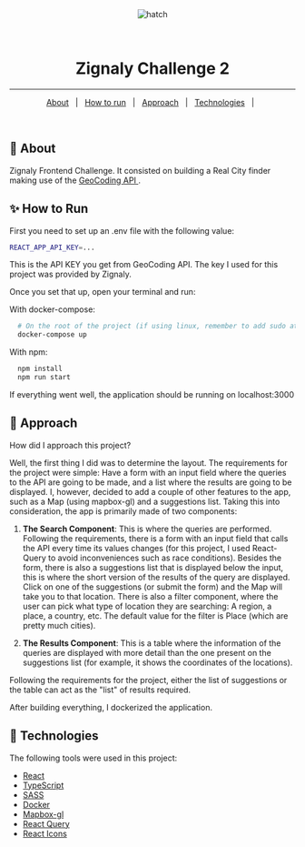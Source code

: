 <div align="center" id="top"> 
  <img src="./.github/app.gif" alt="hatch" />

&#xa0;

</div>

<h1 align="center">Zignaly Challenge 2</h1>

<hr>

<p align="center">
  <a href="#dart-about">About</a> &#xa0; | &#xa0; 
  <a href="#sparkles-how-to-run">How to run</a> &#xa0; | &#xa0;
  <a href="#checkered_flag-approach">Approach</a> &#xa0; | &#xa0;
  <a href="#rocket-technologies">Technologies</a> &#xa0; | &#xa0;
</p>

<br>

## :dart: About

Zignaly Frontend Challenge. It consisted on building a Real City finder making use of the <a href="https://docs.mapbox.com/api/search/geocoding/">GeoCoding API </a>.

## :sparkles: How to Run

First you need to set up an .env file with the following value:

```bash
REACT_APP_API_KEY=...

```

This is the API KEY you get from GeoCoding API. The key I used for this project was provided by Zignaly.

Once you set that up, open your terminal and run:

With docker-compose:

```bash
  # On the root of the project (if using linux, remember to add sudo at the beginning)
  docker-compose up
```

With npm:

```bash
  npm install
  npm run start
```

If everything went well, the application should be running on localhost:3000

## :checkered_flag: Approach

How did I approach this project?

Well, the first thing I did was to determine the layout. The requirements for the project were simple: Have a form with an input field where the queries to the API are going to be made, and a list where the results are going to be displayed. I, however, decided to add a couple of other features to the app, such as a Map (using mapbox-gl) and a suggestions list. Taking this into consideration, the app is primarily made of two components: 

1) **The Search Component**: This is where the queries are performed. Following the requirements, there is a form with an input field that calls the API every time its values changes (for this project, I used React-Query to avoid inconveniences such as race conditions). Besides the form, there is also a suggestions list that is displayed below the input, this is where the short version of the results of the query are displayed. Click on one of the suggestions (or submit the form) and the Map will take you to that location. There is also a filter component, where the user can pick what type of location they are searching: A region, a place, a country, etc. The default value for the filter is Place (which are pretty much cities). 

2) **The Results Component**: This is a table where the information of the queries are displayed with more detail than the one present on the suggestions list (for example, it shows the coordinates of the locations).

Following the requirements for the project, either the list of suggestions or the table can act as the "list" of results required. 

After building everything, I dockerized the application. 

## :rocket: Technologies

The following tools were used in this project:

- [React](https://pt-br.reactjs.org/)
- [TypeScript](https://www.typescriptlang.org/)
- [SASS](https://sass-lang.com/)
- [Docker](https://www.docker.com/)
- [Mapbox-gl](https://docs.mapbox.com/mapbox-gl-js/api/)
- [React Query](https://react-query.tanstack.com/)
- [React Icons](https://react-icons.github.io/react-icons/)

